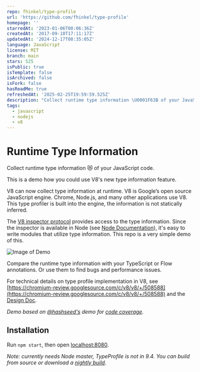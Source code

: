 ```yaml
---
repo: fhinkel/type-profile
url: 'https://github.com/fhinkel/type-profile'
homepage: ''
starredAt: '2023-01-06T00:06:36Z'
createdAt: '2017-09-10T17:11:17Z'
updatedAt: '2024-12-17T08:35:05Z'
language: JavaScript
license: MIT
branch: main
stars: 525
isPublic: true
isTemplate: false
isArchived: false
isFork: false
hasReadMe: true
refreshedAt: '2025-02-25T19:59:59.525Z'
description: "Collect runtime type information \U0001F63B of your JavaScript code."
tags:
  - javascript
  - nodejs
  - v8
---
```



# Runtime Type Information

Collect runtime type information 😻 of your JavaScript code.

This is a demo how you could use V8's new type information feature.

V8 can now collect type information at runtime. V8 is Google’s open source JavaScript engine. Chrome, Node.js, and many other applications use V8. This type profiler is built into the engine, the information is not statically inferred.

The [V8 inspector protocol](https://chromedevtools.github.io/devtools-protocol/v8/Profiler/#method-startTypeProfile) provides access to the type information. Since the inspector is available in Node (see [Node Documentation](https://nodejs.org/dist/latest-v8.x/docs/api/inspector.html)), it's easy to write modules that utilize type information. This repo is a very simple demo of this.

![Image of Demo](https://raw.githubusercontent.com/fhinkel/type-profile/master/images/demo.png)

Compare the runtime type information with your TypeScript or Flow annotations. Or use 
them to find bugs and performance issues. 

For technical details on type profile implementation in V8, see [https://chromium-review.googlesource.com/c/v8/v8/+/508588](https://chromium-review.googlesource.com/c/v8/v8/+/508588) and the [Design Doc](https://docs.google.com/document/d/1JY7pUCAk8gegyi6UkIdln6j_AeJqQucZg92advaMJY4/edit?usp=sharing).

*Demo based on [@hashseed's](https://github.com/hashseed) demo for [code coverage](https://github.com/hashseed/node-coverage-demo).*

## Installation 
Run `npm start`, then open [localhost:8080](http://localhost:8080). 

*Note: currently needs Node master, TypeProfile is not in 9.4. You can build from source or download a [nightly build](https://nodejs.org/download/nightly/).* 
